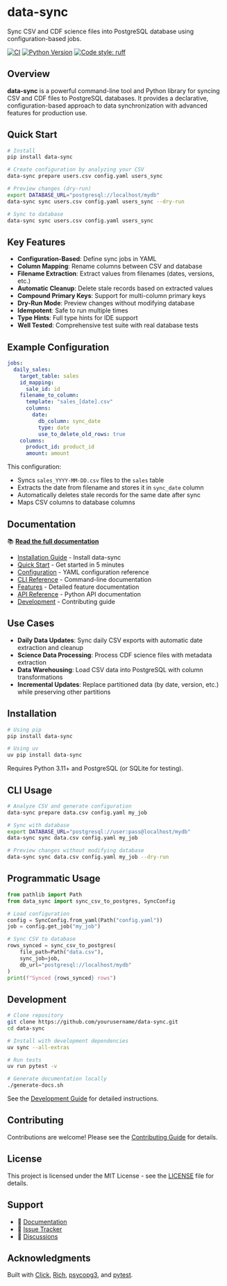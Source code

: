 # data-sync

Sync CSV and CDF science files into PostgreSQL database using configuration-based jobs.

[![CI](https://github.com/yourusername/data-sync/workflows/CI/badge.svg)](https://github.com/yourusername/data-sync/actions)
[![Python Version](https://img.shields.io/badge/python-3.11%2B-blue.svg)](https://www.python.org/downloads/)
[![Code style: ruff](https://img.shields.io/badge/code%20style-ruff-000000.svg)](https://github.com/astral-sh/ruff)

## Overview

**data-sync** is a powerful command-line tool and Python library for syncing CSV and CDF files to PostgreSQL databases. It provides a declarative, configuration-based approach to data synchronization with advanced features for production use.

## Quick Start

```bash
# Install
pip install data-sync

# Create configuration by analyzing your CSV
data-sync prepare users.csv config.yaml users_sync

# Preview changes (dry-run)
export DATABASE_URL="postgresql://localhost/mydb"
data-sync sync users.csv config.yaml users_sync --dry-run

# Sync to database
data-sync sync users.csv config.yaml users_sync
```

## Key Features

- **Configuration-Based**: Define sync jobs in YAML
- **Column Mapping**: Rename columns between CSV and database
- **Filename Extraction**: Extract values from filenames (dates, versions, etc.)
- **Automatic Cleanup**: Delete stale records based on extracted values
- **Compound Primary Keys**: Support for multi-column primary keys
- **Dry-Run Mode**: Preview changes without modifying database
- **Idempotent**: Safe to run multiple times
- **Type Hints**: Full type hints for IDE support
- **Well Tested**: Comprehensive test suite with real database tests

## Example Configuration

```yaml
jobs:
  daily_sales:
    target_table: sales
    id_mapping:
      sale_id: id
    filename_to_column:
      template: "sales_[date].csv"
      columns:
        date:
          db_column: sync_date
          type: date
          use_to_delete_old_rows: true
    columns:
      product_id: product_id
      amount: amount
```

This configuration:
- Syncs `sales_YYYY-MM-DD.csv` files to the `sales` table
- Extracts the date from filename and stores it in `sync_date` column
- Automatically deletes stale records for the same date after sync
- Maps CSV columns to database columns

## Documentation

📚 **[Read the full documentation](https://yourusername.github.io/data-sync)**

- [Installation Guide](https://yourusername.github.io/data-sync/installation/) - Install data-sync
- [Quick Start](https://yourusername.github.io/data-sync/quick-start/) - Get started in 5 minutes
- [Configuration](https://yourusername.github.io/data-sync/configuration/) - YAML configuration reference
- [CLI Reference](https://yourusername.github.io/data-sync/cli-reference/) - Command-line documentation
- [Features](https://yourusername.github.io/data-sync/features/) - Detailed feature documentation
- [API Reference](https://yourusername.github.io/data-sync/api-reference/) - Python API documentation
- [Development](https://yourusername.github.io/data-sync/development/) - Contributing guide

## Use Cases

- **Daily Data Updates**: Sync daily CSV exports with automatic date extraction and cleanup
- **Science Data Processing**: Process CDF science files with metadata extraction
- **Data Warehousing**: Load CSV data into PostgreSQL with column transformations
- **Incremental Updates**: Replace partitioned data (by date, version, etc.) while preserving other partitions

## Installation

```bash
# Using pip
pip install data-sync

# Using uv
uv pip install data-sync
```

Requires Python 3.11+ and PostgreSQL (or SQLite for testing).

## CLI Usage

```bash
# Analyze CSV and generate configuration
data-sync prepare data.csv config.yaml my_job

# Sync with database
export DATABASE_URL="postgresql://user:pass@localhost/mydb"
data-sync sync data.csv config.yaml my_job

# Preview changes without modifying database
data-sync sync data.csv config.yaml my_job --dry-run
```

## Programmatic Usage

```python
from pathlib import Path
from data_sync import sync_csv_to_postgres, SyncConfig

# Load configuration
config = SyncConfig.from_yaml(Path("config.yaml"))
job = config.get_job("my_job")

# Sync CSV to database
rows_synced = sync_csv_to_postgres(
    file_path=Path("data.csv"),
    sync_job=job,
    db_url="postgresql://localhost/mydb"
)
print(f"Synced {rows_synced} rows")
```

## Development

```bash
# Clone repository
git clone https://github.com/yourusername/data-sync.git
cd data-sync

# Install with development dependencies
uv sync --all-extras

# Run tests
uv run pytest -v

# Generate documentation locally
./generate-docs.sh
```

See the [Development Guide](https://yourusername.github.io/data-sync/development/) for detailed instructions.

## Contributing

Contributions are welcome! Please see the [Contributing Guide](https://yourusername.github.io/data-sync/contributing/) for details.

## License

This project is licensed under the MIT License - see the [LICENSE](LICENSE) file for details.

## Support

- 📖 [Documentation](https://yourusername.github.io/data-sync)
- 🐛 [Issue Tracker](https://github.com/yourusername/data-sync/issues)
- 💬 [Discussions](https://github.com/yourusername/data-sync/discussions)

## Acknowledgments

Built with [Click](https://click.palletsprojects.com/), [Rich](https://rich.readthedocs.io/), [psycopg3](https://www.psycopg.org/psycopg3/), and [pytest](https://pytest.org/).
